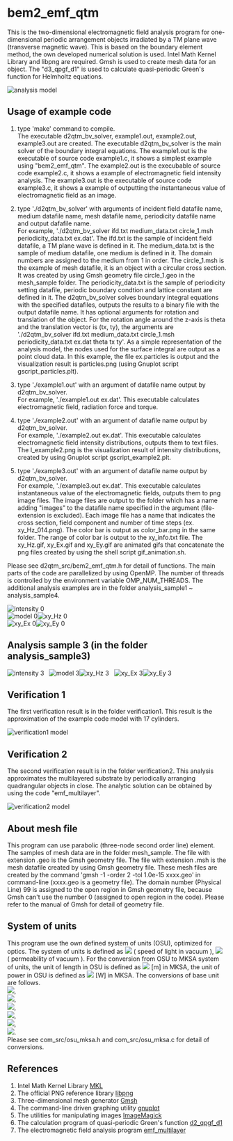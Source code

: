 # bem2_emf_qtm  

This is the two-dimensional electromagnetic field analysis program for one-dimensional periodic arrangement objects irradiated by a TM plane wave (transverse magnetic wave). This is based on the boundary element method, the own developed numerical solution is used.
Intel Math Kernel Library and libpng are required. 
Gmsh is used to create mesh data for an object. 
The "d3_qpgf_d1" is used to calculate quasi-periodic Green's function for Helmholtz equations.  

![analysis model](analysis_model.png "analysis_model (analysis_model.png)")  


## Usage of example code  

1. type 'make' command to compile.  
   The executable d2qtm_bv_solver, example1.out, example2.out, example3.out are created. 
   The executable d2qtm_bv_solver is the main solver of the boundary integral equations. 
   The example1.out is the executable of source code example1.c, it shows a simplest example using "bem2_emf_qtm". 
   The example2.out is the execubable of source code example2.c, it shows a example of electromagnetic field intensity analysis. 
   The example3.out is the executable of source code example3.c, it shows a example of outputting the instantaneous value of electromagnetic field as an image.  
   
2. type './d2qtm_bv_solver' with arguments of incident field datafile name, medium datafile name, mesh datafile name, periodicity datafile name and output dafafile name.  
   For example, './d2qtm_bv_solver ifd.txt medium_data.txt circle_1.msh periodicity_data.txt ex.dat'. 
   The ifd.txt is the sample of incident field datafile, a TM plane wave is defined in it. 
   The medium_data.txt is the sample of medium datafile, one medium is defined in it. The domain numbers are assigned to the medium from 1 in order. 
   The circle_1.msh is the example of mesh datafile, it is an object with a circular cross section. 
   It was created by using Gmsh geometry file circle_1.geo in the mesh_sample folder. 
   The periodicity_data.txt is the sample of periodicity setting datafile, periodic boundary condtion and lattice constant are defined in it. 
   The d2qtm_bv_solver solves boundary integral equations with the specified datafiles, outputs the results to a binary file with the output datafile name. 
   It has optional arguments for rotation and translation of the object. For the rotation angle around the z-axis is theta and the translation vector is (tx, ty), the arguments are './d2qtm_bv_solver ifd.txt medium_data.txt circle_1.msh periodicity_data.txt ex.dat theta tx ty'. 
   As a simple representation of the analysis model, the nodes used for the surface integral are output as a point cloud data. 
   In this example, the file ex.particles is output and the visualization result is particles.png (using Gnuplot script gscript_particles.plt).  
   
3. type './example1.out' with an argument of datafile name output by d2qtm_bv_solver.  
   For example, './example1.out ex.dat'. This executable calculates electromagnetic field, radiation force and torque.  
   
4. type './example2.out' with an argument of datafile name output by d2qtm_bv_solver.  
   For example, './example2.out ex.dat'. This executable calculates electromagnetic field intensity distributions, outputs them to text files. 
   The I_example2.png is the visualization result of intensity distributions, created by using Gnuplot script gscript_example2.plt.  
   
5. type './example3.out' with an argument of datafile name output by d2qtm_bv_solver.  
   For example, './example3.out ex.dat'. This executable calculates instantaneous value of the electromagnetic fields, outputs them to png image files. 
   The image files are output to the folder which has a name adding "images" to the datafile name specified in the argument (file-extension is excluded). 
   Each image file has a name that indicates the cross section, field component and number of time steps (ex. xy_Hz_014.png). 
   The color bar is output as color_bar.png in the same folder. 
   The range of color bar is output to the xy_info.txt file. 
   The xy_Hz.gif, xy_Ex.gif and xy_Ey.gif are animated gifs that concatenate the png files created by using the shell script gif_animation.sh.  

Please see d2qtm_src/bem2_emf_qtm.h for detail of functions. 
The main parts of the code are parallelized by using OpenMP. 
The number of threads is controlled by the environment variable OMP_NUM_THREADS. 
The additional analysis examples are in the folder analysis_sample1 ~ analysis_sample4.

![intensity 0](I_example2.png "intensity distributions (I_example2.png)")  
![model 0](particles.png "unit object (particles.png)")![xy_Hz 0](xy_Hz.gif "instantaneous value of the H_z (xy_Hz.gif)")  
![xy_Ex 0](xy_Ex.gif "instantaneous value of the E_x (xy_Ex.gif)")![xy_Ey 0](xy_Ey.gif "instantaneous value of the E_y (xy_Ey.gif)")  


## Analysis sample 3 (in the folder analysis_sample3)  

![intensity 3](analysis_sample3/I_example2.png "intensity distributions (analysis_sample3/I_example2.png)")  
![model 3](analysis_sample3/particles.png "unit object (analysis_sample3/particles.png)")![xy_Hz 3](analysis_sample3/xy_Hz.gif "instantaneous value of the H_z (analysis_sample3/xy_Hz.gif)")  
![xy_Ex 3](analysis_sample3/xy_Ex.gif "instantaneous value of the E_x (analysis_sample3/xy_Ex.gif)")![xy_Ey 3](analysis_sample3/xy_Ey.gif "instantaneous value of the E_y (analysis_sample3/xy_Ey.gif)")  


## Verification 1

The first verification result is in the folder verification1. 
This result is the approximation of the example code model with 17 cylinders.  

![verification1 model](verification1/model_image.png "verification 1 model (verification1/model_image.png)")  


## Verification 2  

The second verification result is in the folder verification2. 
This analysis approximates the multilayered substrate by periodically arranging quadrangular objects in close. 
The analytic solution can be obtained by using the code "emf_multilayer".

![verification2 model](verification2/particles.png "unit object (verification2/particles.png)")  


## About mesh file

This program can use parabolic (three-node second order line) element. 
The samples of mesh data are in the folder mesh_sample. 
The file with extension .geo is the Gmsh geometry file. 
The file with extension .msh is the mesh datafile created by using Gmsh geometry file. 
These mesh files are created by the command 'gmsh -1 -order 2 -tol 1.0e-15 xxxx.geo' in command-line (xxxx.geo is a geometry file). 
The domain number (Physical Line) 99 is assigned to the open region in Gmsh geometry file, because Gmsh can't use the number 0 (assigned to open region in the code). 
Please refer to the manual of Gmsh for detail of geometry file.  


## System of units  

This program use the own defined system of units (OSU), optimized for optics. 
The system of units is defined as <img src="https://latex.codecogs.com/gif.latex?c_0=1"> ( speed of light in vacuum ), 
<img src="https://latex.codecogs.com/gif.latex?\mu_0=1"> ( permeability of vacuum ). 
For the conversion from OSU to MKSA system of units, the unit of length in OSU is defined as 
<img src="https://latex.codecogs.com/gif.latex?1\times10^{-6}"> [m] in MKSA, the unit of power in OSU is defined as
<img src="https://latex.codecogs.com/gif.latex?1\times10^{-3}"> [W] in MKSA. The conversions of base unit are follows.  
<img src="https://latex.codecogs.com/gif.latex?a=1\times10^{-6}">,  
<img src="https://latex.codecogs.com/gif.latex?b=1\times10^{-3}">,  
<img src="https://latex.codecogs.com/gif.latex?a\,\mathrm{[m]}=1\,\mathrm{[L]}">,  
<img src="https://latex.codecogs.com/gif.latex?\frac{ab}{c_0^3}\,\mathrm{[kg]}=1\,\mathrm{[M]}">,  
<img src="https://latex.codecogs.com/gif.latex?\frac{a}{c_0}\,\mathrm{[s]}=1\,\mathrm{[T]}">,  
<img src="https://latex.codecogs.com/gif.latex?\sqrt{\frac{b}{c_0\mu_0}}\,\mathrm{[A]}=1\,\mathrm{[I]}">.  
Please see com_src/osu_mksa.h and com_src/osu_mksa.c for detail of conversions.  


## References  

1. Intel Math Kernel Library [MKL](https://software.intel.com/mkl)  
2. The official PNG reference library [libpng](http://www.libpng.org/pub/png/libpng.html)  
3. Three-dimensional mesh generator [Gmsh](https://gmsh.info/)  
4. The command-line driven graphing utility [gnuplot](http://www.gnuplot.info/)  
5. The utilities for manipulating images [ImageMagick](https://imagemagick.org/)  
6. The calculation program of quasi-periodic Green's function [d2_qpgf_d1](https://github.com/akohta/d2_qpgf_d1)
7. The electromagnetic field analysis program [emf_multilayer](https://github.com/akohta/emf_multilayer)  
